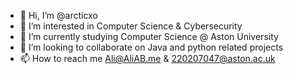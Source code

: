 - 👋 Hi, I’m @arcticxo
- 👀 I’m interested in Computer Science & Cybersecurity
- 🌱 I’m currently studying Computer Science @ Aston University
- 💞️ I’m looking to collaborate on Java and python related projects
- 📫 How to reach me Ali@AliAB.me & 220207047@aston.ac.uk

<!---
arcticxo/arcticxo is a ✨ special ✨ repository because its `README.md` (this file) appears on your GitHub profile.
You can click the Preview link to take a look at your changes.
--->
